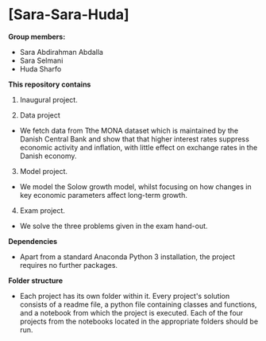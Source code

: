 # \[Sara-Sara-Huda\]

**Group members:**

- Sara Abdirahman Abdalla
- Sara Selmani
- Huda Sharfo

**This repository contains**  

1. Inaugural project. 

2. Data project 

- We fetch data from Tthe MONA dataset which is maintained by the Danish Central Bank and show that that higher interest rates suppress economic activity and inflation, with little effect on exchange rates in the Danish economy.


3. Model project.

- We model the Solow growth model, whilst focusing on how changes in key economic parameters affect long-term growth.


4. Exam project. 

- We solve the three problems given in the exam hand-out.

**Dependencies** 

- Apart from a standard Anaconda Python 3 installation, the project requires no further packages.

**Folder structure**

- Each project has its own folder within it. Every project's solution consists of a readme file, a python file containing classes and functions, and a notebook from which the project is executed. Each of the four projects from the notebooks located in the appropriate folders should be run.